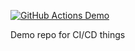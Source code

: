 [![GitHub Actions Demo](https://github.com/seajoshc/ghactions/actions/workflows/chaos-build.yml/badge.svg)](https://github.com/seajoshc/ghactions/actions/workflows/chaos-build.yml)

Demo repo for CI/CD things
